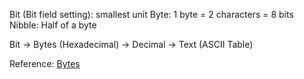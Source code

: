  Bit (Bit field setting): smallest unit
 Byte: 1 byte = 2 characters = 8 bits
 Nibble: Half of a byte

Bit -> Bytes (Hexadecimal) -> Decimal -> Text (ASCII Table)


Reference: [Bytes](https://learnmeabitcoin.com/technical/general/bytes/)